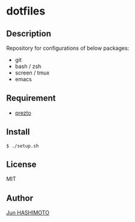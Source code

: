 dotfiles
====

## Description

Repository for configurations of below packages:

* git
* bash / zsh
* screen / tmux
* emacs

## Requirement

* [prezto](https://github.com/sorin-ionescu/prezto)

## Install

```
$ ./setup.sh
```

## License

MIT

## Author

[Jun HASHIMOTO](http://github.com/manji602)
